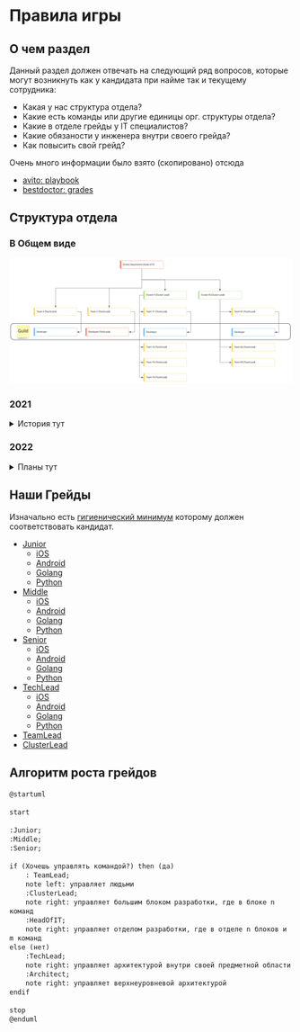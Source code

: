 # Правила игры

## О чем раздел

Данный раздел должен отвечать на следующий ряд вопросов, которые могут возникнуть как у кандидата при найме так и текущему сотрудника:

* Какая у нас структура отдела?
* Какие есть команды или другие единицы орг. структуры отдела?
* Какие в отделе грейды у IT специалистов?
* Какие обязаности у инженера внутри своего грейда?
* Как повысить свой грейд?

Очень много информации было взято (скопировано) отсюда

* [avito: playbook](https://github.com/avito-tech/playbook)
* [bestdoctor: grades](https://github.com/best-doctor/grades)

## Структура отдела

### В Общем виде

![Организационная структура отдела](imgs/chart.jpeg)

### 2021

<details>
<summary>История тут</summary>

#### q1
```plantuml
@startuml

@startwbs
*[#lightskyblue] Online Department
** Retention Team
** MagnitPay Team
** DevOps Team
@endwbs
@enduml
```

#### q2

```plantuml
@startuml

@startwbs
*[#lightskyblue] Online Department
** Core&Retention Team
** MagnitPay Team
** DevOps Team
** Middleware Team
** MagnitMobile Team
@endwbs
@enduml
```

#### q3

```plantuml
@startuml

@startwbs
*[#lightskyblue] Online Department
** Core&Retention Team
** Activation&Acquisition Team
** MagnitPay Team
** DevOps Team
** Middleware Team
** MagnitMobile Team
@endwbs
@enduml
```

#### q4

```plantuml
@startuml

@startwbs
*[#lightskyblue] Online Department
** Core&Retention Team
** Activation&Acquisition Team
** MagnitPay Team
** MagnitMobile Team
** DevOps Team
** Middleware Team
** MagnitID Team
@endwbs
@enduml
```

</details>


### 2022

<details>
<summary>Планы тут</summary>

#### q1

```plantuml
@startuml

@startwbs

*[#lightskyblue] Online Department
** Retention Team
** Activation&Acquisition Team
** MagnitPay Team
** MagnitMobile Team
** DevOps Team
** Middleware Team
** MagnitID Team
** Platform Team
** ProductPromo Team

@endwbs
@enduml
```

#### q2

```plantuml
@startuml

@startwbs
*[#lightskyblue] Online Department

** MagnitPay Team
** MagnitMobile Team
** Release Team

**[#limegreen] Core Cluster
*** Core&Retention Team
*** Activation&Acquisition Team
*** Platform Team
*** ProductPromo Team
*** Web Team

**[#limegreen] Infra Cluster
*** DevOps Team
*** Middleware Team
*** MagnitID Team

@endwbs
@enduml
```

#### q3

```plantuml
@startuml

@startwbs
*[#lightskyblue] Online Department

** MagnitPay Team
** MagnitMobile Team
** Release Team
** Content Team

**[#limegreen] Core Cluster
*** Core&Retention Team
*** Activation&Acquisition Team
*** Platform Team
*** ProductPromo Team
*** Web Team

**[#limegreen] Infra Cluster
*** DevOps Team
*** Middleware Team
*** MagnitID Team

@endwbs
@enduml
```

#### q4

```plantuml
@startuml

@startwbs
*[#lightskyblue] Online Department

** MagnitPay Team
** MagnitMobile Team
** Release Team
** Content Team
** In-store Team

**[#limegreen] Core Cluster
*** Core&Retention Team
*** Activation&Acquisition Team
*** Platform Team
*** ProductPromo Team
*** Web Team

**[#limegreen] Infra Cluster
*** DevOps Team
*** Middleware Team
*** MagnitID Team

@endwbs
@enduml
```

</details>

## Наши Грейды

Изначально есть [гигиенический минимум](grades/minimum.md) которому должен соответствовать кандидат.

* [Junior](grades/junior.md)
    * [iOS](grades/ios/junior.md)
    * [Android](grades/android/junior.md)
    * [Golang](grades/golang/junior.md)
    * [Python](grades/python/junior.md)
* [Middle](grades/middle.md)
    * [iOS](grades/ios/middle.md)
    * [Android](grades/android/middle.md)
    * [Golang](grades/golang/middle.md)
    * [Python](grades/python/middle.md)
* [Senior](grades/senior.md)
    * [iOS](grades/ios/senior.md)
    * [Android](grades/android/senior.md)
    * [Golang](grades/golang/senior.md)
    * [Python](grades/python/senior.md)
* [TechLead](grades/techlead.md)
    * [iOS](grades/ios/techlead.md)
    * [Android](grades/android/techlead.md)
    * [Golang](grades/golang/techlead.md)
    * [Python](grades/python/techlead.md)
* [TeamLead](grades/teamlead.md)
* [ClusterLead](grades/clusterlead.md)

## Алгоритм роста грейдов

```plantuml
@startuml

start

:Junior;
:Middle;
:Senior;

if (Хочешь управлять командой?) then (да)
    : TeamLead;
    note left: управляет людьми
    :ClusterLead;
    note right: управляет большим блоком разработки, где в блоке n команд
    :HeadOfIT;
    note right: управляет отделом разработки, где в отделе n блоков и m команд
else (нет)
    :TechLead;
    note right: управляет архитектурой внутри своей предметной области
    :Architect;
    note right: управляет верхнеуровневой архитектурой
endif

stop
@enduml
```
